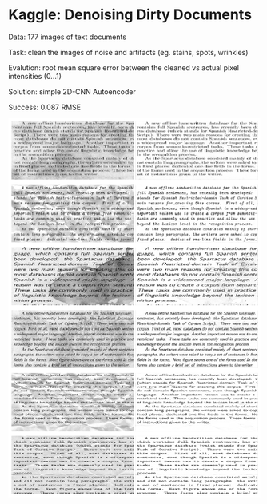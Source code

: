 # Kaggle: Denoising Dirty Documents

Data: 177 images of text documents 

Task: clean the images of noise and artifacts (eg. stains, spots, wrinkles)

Evalution: root mean square error between the cleaned vs actual pixel intensities (0...1)

Solution: simple 2D-CNN Autoencoder

Success: 0.087 RMSE

![](predictions.png)
